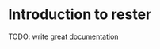 # Introduction to rester

TODO: write [great documentation](http://jacobian.org/writing/what-to-write/)
